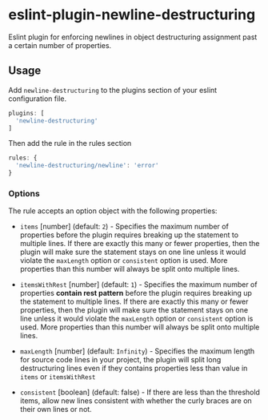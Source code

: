 # eslint-plugin-newline-destructuring

Eslint plugin for enforcing newlines in object destructuring assignment past a certain number of properties.

## Usage

Add `newline-destructuring` to the plugins section of your eslint configuration file.

``` js
plugins: [
  'newline-destructuring'
]
```

Then add the rule in the rules section

``` js
rules: {
  'newline-destructuring/newline': 'error'
}
```

### Options

The rule accepts an option object with the following properties:

- `items` [number] (default: `2`) - Specifies the maximum number of properties before the plugin requires breaking up the statement to multiple lines. If there are exactly this many or fewer properties, then the plugin will make sure the statement stays on one line unless it would violate the `maxLength` option or `consistent` option is used. More properties than this number will always be split onto multiple lines.

- `itemsWithRest` [number] (default: `1`) - Specifies the maximum number of properties **contain rest pattern** before the plugin requires breaking up the statement to multiple lines. If there are exactly this many or fewer properties, then the plugin will make sure the statement stays on one line unless it would violate the `maxLength` option or `consistent` option is used. More properties than this number will always be split onto multiple lines.

- `maxLength` [number] (default: `Infinity`) - Specifies the maximum length for source code lines in your project, the plugin will split long destructuring lines even if they contains properties less than value in `items` or `itemsWithRest`

- `consistent` [boolean] (default: false) - If there are less than the threshold items, allow new lines consistent with whether the curly braces are on their own lines or not.
